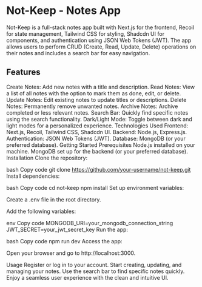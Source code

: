 # Not-Keep - Notes App
Not-Keep is a full-stack notes app built with Next.js for the frontend, Recoil for state management, Tailwind CSS for styling, Shadcdn UI for components, and authentication using JSON Web Tokens (JWT). The app allows users to perform CRUD (Create, Read, Update, Delete) operations on their notes and includes a search bar for easy navigation.

## Features
Create Notes: Add new notes with a title and description.
Read Notes: View a list of all notes with the option to mark them as done, edit, or delete.
Update Notes: Edit existing notes to update titles or descriptions.
Delete Notes: Permanently remove unwanted notes.
Archive Notes: Archive completed or less relevant notes.
Search Bar: Quickly find specific notes using the search functionality.
Dark/Light Mode: Toggle between dark and light modes for a personalized experience.
Technologies Used
Frontend: Next.js, Recoil, Tailwind CSS, Shadcdn UI.
Backend: Node.js, Express.js.
Authentication: JSON Web Tokens (JWT).
Database: MongoDB (or your preferred database).
Getting Started
Prerequisites
Node.js installed on your machine.
MongoDB set up for the backend (or your preferred database).
Installation
Clone the repository:

bash
Copy code
git clone https://github.com/your-username/not-keep.git
Install dependencies:

bash
Copy code
cd not-keep
npm install
Set up environment variables:

Create a .env file in the root directory.

Add the following variables:

env
Copy code
MONGODB_URI=your_mongodb_connection_string
JWT_SECRET=your_jwt_secret_key
Run the app:

bash
Copy code
npm run dev
Access the app:

Open your browser and go to http://localhost:3000.

Usage
Register or log in to your account.
Start creating, updating, and managing your notes.
Use the search bar to find specific notes quickly.
Enjoy a seamless user experience with the clean and intuitive UI.
